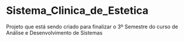 # Sistema_Clinica_de_Estetica
Projeto que está sendo criado para finalizar o 3º Semestre do curso de Análise e Desenvolvimento de Sistemas
